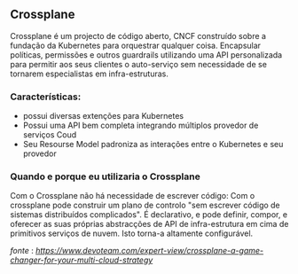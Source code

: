 Crossplane
-------------------------------

Crossplane é um projecto de código aberto, CNCF construído sobre a fundação da Kubernetes para orquestrar qualquer coisa. Encapsular políticas, permissões e outros guardrails utilizando uma API personalizada para permitir aos seus clientes o auto-serviço sem necessidade de se tornarem especialistas em infra-estruturas.


### Características:
*   possui diversas extenções para Kubernetes
*   Possui uma API bem completa integrando múltiplos provedor de serviços Coud
*   Seu Resourse Model padroniza as interações entre o Kubernetes e seu provedor


### Quando e porque eu utilizaria o Crossplane
Com o Crossplane não há necessidade de escrever código: Com o crossplane pode construir um plano de controlo "sem escrever código de sistemas distribuídos complicados". É declarativo, e pode definir, compor, e oferecer as suas próprias abstracções de API de infra-estrutura em cima de primitivos serviços de nuvem. Isto torna-a altamente configurável.

_fonte_ : _https://www.devoteam.com/expert-view/crossplane-a-game-changer-for-your-multi-cloud-strategy_